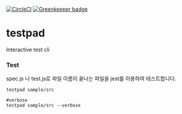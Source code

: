 [![CircleCI](https://circleci.com/gh/sepalang/testpad/tree/master.svg?style=shield)](https://circleci.com/gh/sepalang/testpad/tree/master) [![Greenkeeper badge](https://badges.greenkeeper.io/sepalang/testpad.svg)](https://greenkeeper.io/)

# testpad
Interactive test cli

### Test
spec.js 나 test.js로 파일 이름이 끝나는 파일을 jest를 이용하여 테스트합니다.
```
testpad sample/src

#verbose
testpad sample/src --verbose
```
